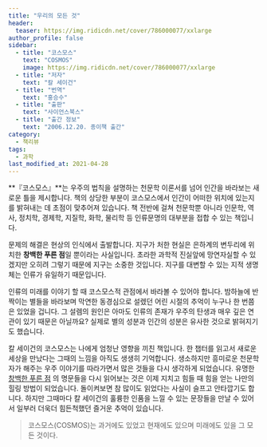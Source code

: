 ```yaml
---
title: "우리의 모든 것"
header:
  teaser: https://img.ridicdn.net/cover/786000077/xxlarge
author_profile: false
sidebar:
  - title: "코스모스"
    text: "COSMOS"
    image: https://img.ridicdn.net/cover/786000077/xxlarge
  - title: "저자"
    text: "칼 세이건"
  - title: "번역"
    text: "홍승수"
  - title: "출판"
    text: "사이언스북스"
  - title: "출간 정보"
    text: "2006.12.20. 종이책 출간"
category:
  - 책리뷰
tags:
  - 과학
last_modified_at: 2021-04-28
---
```


**『코스모스』**는 우주의 법칙을 설명하는 천문학 이론서를 넘어 인간을 바라보는 새로운 틀을 제시합니다. 책의 상당한 부분이 코스모스에서 인간이 어떠한 위치에 있는지를 밝혀내는 데 초점이 맞추어져 있습니다. 책 전반에 걸쳐 천문학뿐 아니라 인문학, 역사, 정치학, 경제학, 지질학, 화학, 물리학 등 인류문명의 대부분을 접합 수 있는 책입니다. 

문제의 해결은 현상의 인식에서 출발합니다. 지구가 처한 현실은 은하계의 변두리에 위치한 **창백한 푸른 점**일 뿐이라는 사실입니다. 초라한 과학적 진실앞에 망연자실할 수 있겠지만 오히려 그렇기 때문에 지구는 소중한 것입니다. 지구를 대변할 수 있는 지적 생명체는 인류가 유일하기 때문입니다. 

인류의 미래를 이야기 할 때 코스모스적 관점에서 바라볼 수 있어야 합니다. 밤하늘에 반짝이는 별들을 바라보며 막연한 동경심으로 설렜던 어린 시절의 추억이 누구나 한 번쯤은 있었을 겁니다. 그 설렘의 원인은 아마도 인류의 존재가 우주의 탄생과 매우 깊은 연관이 있기 때문은 아닐까요? 실제로 별의 성분과 인간의 성분은 유사한 것으로 밝혀지기도 했습니다. 

칼 세이건의 코스모스는 나에게 엄청난 영향을 끼친 책입니다. 한 챕터를 읽고서 새로운 세상을 만났다는 그때의 느낌을 아직도 생생히 기억합니다. 생소하지만 흥미로운 천문학자가 해주는 우주 이야기를 따라가면서 많은 것들을 다시 생각하게 되었습니다. 유명한 [창백한 푸른 점](https://deftone2000.github.io/인용/pale-blue-dot/) 의 명문들을 다시 읽어보는 것은 이제 지치고 힘들 때 힘을 얻는 나만의 힐링 방법이 되었습니다. 돌이켜보면 참 많이도 읽었다는 사실이 슬프고 안타깝기도 합니다. 하지만 그때마다 칼 세이건의 훌륭한 인품을 느낄 수 있는 문장들을 만날 수 있어서 일부러 더욱더 힘든척했던 즐거운 추억이 있습니다. 

> 코스모스(COSMOS)는 과거에도 있었고 현재에도 있으며 미래에도 있을 그 모든 것이다. 
>

